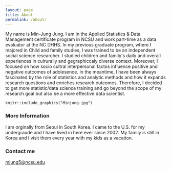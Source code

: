 ```yaml
---
layout: page
title: About
permalink: /about/
---
```


My name is Min-Jung Jung. I am in the Applied Statistics & Data Management certificate program in NCSU and work part-time as a data evaluator at the NC DHHS. 
In my previous graduate program, where I majored in Child and family studies, I was trained to be an independent social science researcher. I studied children and family's daily and overall experiences in culrurally and gegraphiccaly diverse context. Moreover, I focused on how socio cultral interpersonal factos influence positive and negative outcomes of adolesence. In the meantime, I have been always fascinated by the role of statistics and analytic methods and how it expands research questions and enriches research outcomes. Therefore, I decided to get more statistic/data science training and go beyond the scope of my research goal but also be a more effective data scientist. 

```{r out.width = "150px", echo = FALSE, fig.align='center'}
knitr::include_graphics("Minjung.jpg")
```

### More Information

I am orginally from Seoul in South Korea. I came to the U.S. for my undergraude and I have lived in here ever since 2002. 
My family is still in Korea and I visit them every year with my kids as a vacation.


### Contact me

[mjung5@ncsu.edu](mailto:mjung5@ncsu.edu)
